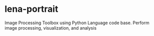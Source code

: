 # lena-portrait
Image Processing Toolbox using Python Language code base. Perform image processing, visualization, and analysis

